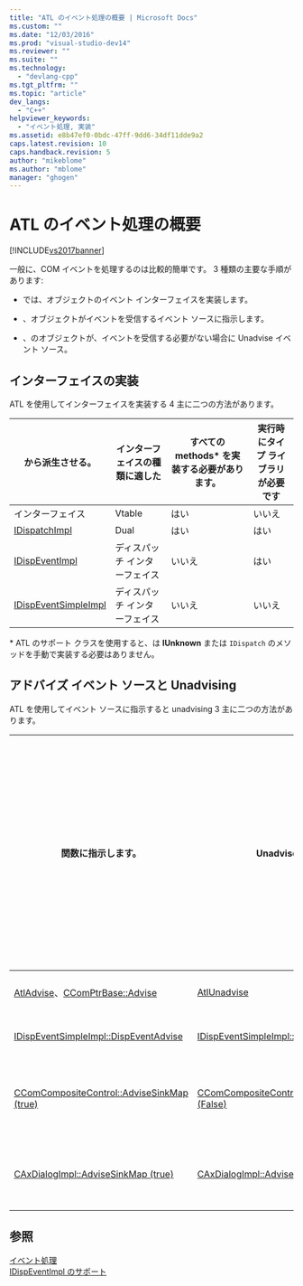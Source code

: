 ```yaml
---
title: "ATL のイベント処理の概要 | Microsoft Docs"
ms.custom: ""
ms.date: "12/03/2016"
ms.prod: "visual-studio-dev14"
ms.reviewer: ""
ms.suite: ""
ms.technology: 
  - "devlang-cpp"
ms.tgt_pltfrm: ""
ms.topic: "article"
dev_langs: 
  - "C++"
helpviewer_keywords: 
  - "イベント処理, 実装"
ms.assetid: e8b47ef0-0bdc-47ff-9dd6-34df11dde9a2
caps.latest.revision: 10
caps.handback.revision: 5
author: "mikeblome"
ms.author: "mblome"
manager: "ghogen"
---
```

# ATL のイベント処理の概要
[!INCLUDE[vs2017banner](../assembler/inline/includes/vs2017banner.md)]

一般に、COM イベントを処理するのは比較的簡単です。  3 種類の主要な手順があります:  
  
-   では、オブジェクトのイベント インターフェイスを実装します。  
  
-   、オブジェクトがイベントを受信するイベント ソースに指示します。  
  
-   、のオブジェクトが、イベントを受信する必要がない場合に Unadvise イベント ソース。  
  
## インターフェイスの実装  
 ATL を使用してインターフェイスを実装する 4 主に二つの方法があります。  
  
|から派生させる。|インターフェイスの種類に適した|すべての methods\* を実装する必要があります。|実行時にタイプ ライブラリが必要です|  
|--------------|---------------------|----------------------------------|------------------------|  
|インターフェイス|Vtable|はい|いいえ|  
|[IDispatchImpl](../atl/reference/idispatchimpl-class.md)|Dual|はい|はい|  
|[IDispEventImpl](../atl/reference/idispeventimpl-class.md)|ディスパッチ インターフェイス|いいえ|はい|  
|[IDispEventSimpleImpl](../atl/reference/idispeventsimpleimpl-class.md)|ディスパッチ インターフェイス|いいえ|いいえ|  
  
 \* ATL のサポート クラスを使用すると、は **IUnknown** または `IDispatch` のメソッドを手動で実装する必要はありません。  
  
## アドバイズ イベント ソースと Unadvising  
 ATL を使用してイベント ソースに指示すると unadvising 3 主に二つの方法があります。  
  
|関数に指示します。|Unadvise 関数|使用するように最も適した|クッキーを追跡するために必要ですか。|コメント|  
|---------------|-----------------|------------------|------------------------|----------|  
|[AtlAdvise](../Topic/AtlAdvise.md)、[CComPtrBase::Advise](../Topic/CComPtrBase::Advise.md)|[AtlUnadvise](../Topic/AtlUnadvise.md)|Vtable またはデュアル インターフェイス|はい|`AtlAdvise` は、グローバル ATL 関数です。  `CComPtrBase::Advise` は [CComPtr](../atl/reference/ccomptr-class.md) と [CComQIPtr](../atl/reference/ccomqiptr-class.md)によって使用されます。|  
|[IDispEventSimpleImpl::DispEventAdvise](../Topic/IDispEventSimpleImpl::DispEventAdvise.md)|[IDispEventSimpleImpl::DispEventUnadvise](../Topic/IDispEventSimpleImpl::DispEventUnadvise.md)|[IDispEventImpl](../atl/reference/idispeventimpl-class.md) か [IDispEventSimpleImpl](../atl/reference/idispeventsimpleimpl-class.md)|いいえ|基本クラスは、より多くの作業を行うため `AtlAdvise` ほどのパラメーター。|  
|[CComCompositeControl::AdviseSinkMap \(true\)](../Topic/CComCompositeControl::AdviseSinkMap.md)|[CComCompositeControl::AdviseSinkMap \(False\)](../Topic/CComCompositeControl::AdviseSinkMap.md)|複合コントロールの ActiveX コントロール|いいえ|`CComCompositeControl::AdviseSinkMap` は、イベント シンク マップのすべてのエントリに指示されます。  同じ関数のエントリ unadvises。  このメソッドは `CComCompositeControl` のクラスによって自動的に呼び出されます。|  
|[CAxDialogImpl::AdviseSinkMap \(true\)](../Topic/CAxDialogImpl::AdviseSinkMap.md)|[CAxDialogImpl::AdviseSinkMap \(False\)](../Topic/CAxDialogImpl::AdviseSinkMap.md)|ダイアログ ボックスの ActiveX コントロール|いいえ|`CAxDialogImpl::AdviseSinkMap` は unadvises ダイアログ リソースのすべての ActiveX コントロールをお勧めします。  この設定は自動的に行われます。|  
  
## 参照  
 [イベント処理](../Topic/Event%20Handling%20and%20ATL.md)   
 [IDispEventImpl のサポート](../atl/supporting-idispeventimpl.md)